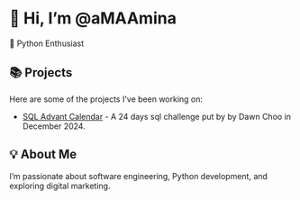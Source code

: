 # 👋 Hi, I’m @aMAAmina  
🌱 Python Enthusiast  

## 📚 Projects  
Here are some of the projects I've been working on:  
- [SQL Advant Calendar](https://github.com/aMAAmina/SQLAdventCalendar2024) - A 24 days sql challenge put by by Dawn Choo in December 2024.

## 💡 About Me  
I’m passionate about software engineering, Python development, and exploring digital marketing.  

<!---
aMAAmina/aMAAmina is a ✨ special ✨ repository because its `README.md` (this file) appears on your GitHub profile.
You can click the Preview link to take a look at your changes.
--->
